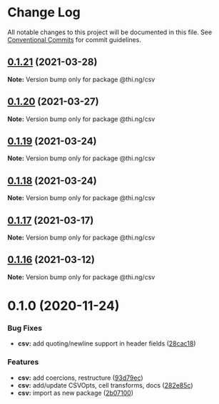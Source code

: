 # Change Log

All notable changes to this project will be documented in this file.
See [Conventional Commits](https://conventionalcommits.org) for commit guidelines.

## [0.1.21](https://github.com/thi-ng/umbrella/compare/@thi.ng/csv@0.1.20...@thi.ng/csv@0.1.21) (2021-03-28)

**Note:** Version bump only for package @thi.ng/csv





## [0.1.20](https://github.com/thi-ng/umbrella/compare/@thi.ng/csv@0.1.19...@thi.ng/csv@0.1.20) (2021-03-27)

**Note:** Version bump only for package @thi.ng/csv





## [0.1.19](https://github.com/thi-ng/umbrella/compare/@thi.ng/csv@0.1.18...@thi.ng/csv@0.1.19) (2021-03-24)

**Note:** Version bump only for package @thi.ng/csv





## [0.1.18](https://github.com/thi-ng/umbrella/compare/@thi.ng/csv@0.1.17...@thi.ng/csv@0.1.18) (2021-03-24)

**Note:** Version bump only for package @thi.ng/csv





## [0.1.17](https://github.com/thi-ng/umbrella/compare/@thi.ng/csv@0.1.16...@thi.ng/csv@0.1.17) (2021-03-17)

**Note:** Version bump only for package @thi.ng/csv





## [0.1.16](https://github.com/thi-ng/umbrella/compare/@thi.ng/csv@0.1.15...@thi.ng/csv@0.1.16) (2021-03-12)

**Note:** Version bump only for package @thi.ng/csv





# 0.1.0 (2020-11-24)


### Bug Fixes

* **csv:** add quoting/newline support in header fields ([28cac18](https://github.com/thi-ng/umbrella/commit/28cac1884b074d125fee747c76d3abc423cfe7ea))


### Features

* **csv:** add coercions, restructure ([93d79ec](https://github.com/thi-ng/umbrella/commit/93d79ec0b9b81ab209046bd460b5f7993359e547))
* **csv:** add/update CSVOpts, cell transforms, docs ([282e85c](https://github.com/thi-ng/umbrella/commit/282e85cf9c1a9aae704d918218f8c143b51a88df))
* **csv:** import as new package ([2b07100](https://github.com/thi-ng/umbrella/commit/2b07100f27bb9fb1f934901aec7c9fc1fab67fbf))
